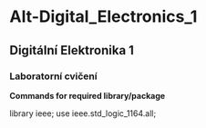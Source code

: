 # Alt-Digital_Electronics_1

## Digitální Elektronika 1
### Laboratorní cvičení


**Commands for required library/package**

library ieee;
use ieee.std_logic_1164.all;
